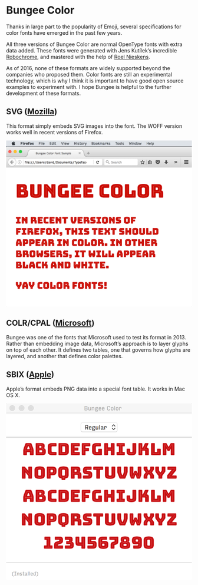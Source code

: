 # Bungee Color

Thanks in large part to the popularity of Emoji, several specifications for color fonts have emerged in the past few years.

All three versions of Bungee Color are normal OpenType fonts with extra data added. These fonts were generated with Jens Kutílek’s incredible [Robochrome](https://github.com/fontfont/RoboChrome), and mastered with the help of [Roel Nieskens](https://pixelambacht.nl).

As of 2016, none of these formats are widely supported beyond the companies who proposed them. Color fonts are still an experimental technology, which is why I think it is important to have good open source examples to experiment with. I hope Bungee is helpful to the further development of these formats. 

## SVG ([Mozilla](https://hacks.mozilla.org/2014/10/svg-colors-in-opentype-fonts/))

This format simply embeds SVG images into the font. The WOFF version works well in recent versions of Firefox.

![Firefox with color](images/color-svg-firefox.png)


## COLR/CPAL ([Microsoft](https://www.microsoft.com/typography/otspec/colr.htm))

Bungee was one of the fonts that Microsoft used to test its format in 2013. Rather than embedding image data, Microsoft’s approach is to layer glyphs on top of each other. It defines two tables, one that governs how glyphs are layered, and another that defines color palettes.

## SBIX ([Apple](https://developer.apple.com/fonts/TrueType-Reference-Manual/RM06/Chap6sbix.html))

Apple’s format embeds PNG data into a special font table. It works in Mac OS X.

![Apple Font Book with color](images/color-sbix-mac.png)
